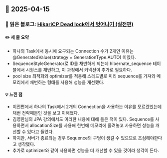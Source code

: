 ## 📅 2025-04-15
### 📖 읽은 블로그: [HikariCP Dead lock에서 벗어나기 (실전편)](https://techblog.woowahan.com/2663/)
#### ✏️ 세 줄 요약
- 하나의 Task에서 동시에 요구되는 Connection 수가 2개인 이유는 @GeneratedValue(strategy = GenerationType.AUTO) 이였다.
- SequenceStyleGenerator로 ID를 채번하게 되는데 hibernate_sequence 테이블에서 시퀀스를 채번하고, 이 과정에서 커넥션이 추가로 필요하다.
- pool size 최적화와 optimizer를 적용해 스레드별로 미리 sequence를 가져와 메모리에서 채번하는 형태를 사용해 성능을 개선했다.
#### 💡 느낀 점
- 이전편에서 하나의 Task에서 2개의 Connection을 사용하는 이유를 모르겠었는데 채번 전략때문인 것을 보고 이해했다.
- 김영한님의 JPA 강의에서도 이러한 내용에 대해 들은 적이 있다. Sequence를 사용하면서 allocationSize를 사용해 한번에 메모리에 올려놓고 사용하면 성능을 개선할 수 있다고 들었다.
- 하지만, 서버가 종료되는 경우 Sequence의 구멍이 생길 수 있으므로 조심해야한다고 생각됐다.
- 추가로 optimizer와 같이 사용하면 성능을 더 개선할 수 있을 것이라 생각이 든다.

